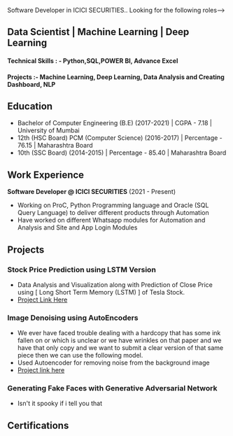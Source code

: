 Software Developer in ICICI SECURITIES..
Looking for the following roles-->
## Data Scientist | Machine Learning | Deep Learning

#### Technical Skills : - Python,SQL,POWER BI, Advance Excel
#### Projects :- Machine Learning, Deep Learning, Data Analysis and Creating Dashboard, NLP

## Education
- Bachelor of Computer Engineering (B.E) (2017-2021) | CGPA - 7.18 | University of Mumbai
- 12th (HSC Board)  PCM (Computer Science) (2016-2017) | Percentage -  76.15 | Maharashtra Board
- 10th (SSC Board)  (2014-2015) | Percentage - 85.40 | Maharashtra Board

## Work Experience
**Software Developer @ ICICI SECURITIES** (2021 - Present)
- Working on ProC, Python Programming language and Oracle (SQL Query Language) to deliver different products through Automation
- Have worked on different Whatsapp modules for Automation and Analysis and Site and App Login Modules

## Projects
### Stock Price Prediction using LSTM Version
- Data Analysis and Visualization along with Prediction of Close Price using [ Long Short Term Memory (LSTM) ] of Tesla Stock.
- [Project Link Here](https://www.kaggle.com/code/natashameshram/stock-price-prediction-using-lstm-version-2)

### Image Denoising using AutoEncoders
- We ever have faced trouble dealing with a hardcopy that has some ink fallen on or which is unclear or we have wrinkles on that paper and we have that only copy and we want to submit a clear version of that same piece then we can use the following model.
- Used Autoencoder for removing noise from the background image
- [Project link here](https://www.kaggle.com/code/natashameshram/image-denoising-autoencoders)

 ### Generating Fake Faces with Generative Adversarial Network
 - Isn't it spooky if i tell you that 






## Certifications




